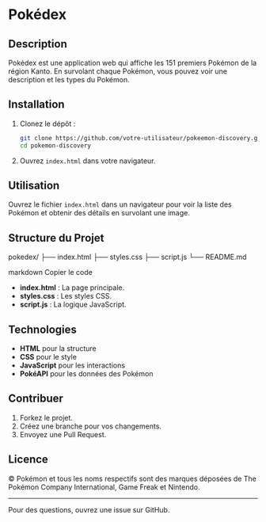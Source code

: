 # Pokédex

## Description

Pokédex est une application web qui affiche les 151 premiers Pokémon de la région Kanto. En survolant chaque Pokémon, vous pouvez voir une description et les types du Pokémon.

## Installation

1. Clonez le dépôt :
    ```bash
    git clone https://github.com/votre-utilisateur/pokeemon-discovery.git
    cd pokemon-discovery
    ```
2. Ouvrez `index.html` dans votre navigateur.

## Utilisation

Ouvrez le fichier `index.html` dans un navigateur pour voir la liste des Pokémon et obtenir des détails en survolant une image.

## Structure du Projet

pokedex/
├── index.html
├── styles.css
├── script.js
└── README.md

markdown
Copier le code

- **index.html** : La page principale.
- **styles.css** : Les styles CSS.
- **script.js** : La logique JavaScript.

## Technologies

- **HTML** pour la structure
- **CSS** pour le style
- **JavaScript** pour les interactions
- **PokéAPI** pour les données des Pokémon

## Contribuer

1. Forkez le projet.
2. Créez une branche pour vos changements.
3. Envoyez une Pull Request.

## Licence

© Pokémon et tous les noms respectifs sont des marques déposées de The Pokémon Company International, Game Freak et Nintendo.

---

Pour des questions, ouvrez une issue sur GitHub.
